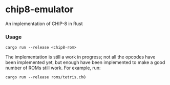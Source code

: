# chip8-emulator
An implementation of CHIP-8 in Rust

### Usage
```shell
cargo run --release <chip8-rom>
```

The implementation is still a work in progress; not all the opcodes have been implemented yet, but enough have been implemented to make a good number of ROMs still work. For example, run:
```shell
cargo run --release roms/tetris.ch8
```
